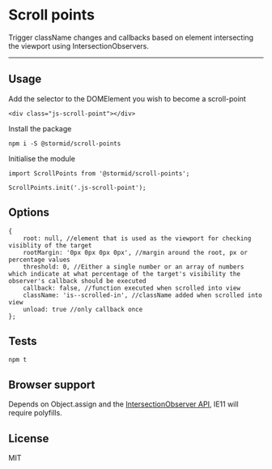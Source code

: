 
# Scroll points

Trigger className changes and callbacks based on element intersecting the viewport using IntersectionObservers. 

---

## Usage
Add the selector to the DOMElement you wish to become a scroll-point
```
<div class="js-scroll-point"></div>
```

Install the package
```
npm i -S @stormid/scroll-points
```

Initialise the module
```
import ScrollPoints from '@stormid/scroll-points';

ScrollPoints.init('.js-scroll-point');
```

## Options
```
{
	root: null, //element that is used as the viewport for checking visiblity of the target
	rootMargin: '0px 0px 0px 0px', //margin around the root, px or percentage values
	threshold: 0, //Either a single number or an array of numbers which indicate at what percentage of the target's visibility the observer's callback should be executed
	callback: false, //function executed when scrolled into view
	className: 'is--scrolled-in', //className added when scrolled into view
	unload: true //only callback once
};
```

## Tests
```
npm t
```

## Browser support
Depends on Object.assign and the [IntersectionObserver API](https://caniuse.com/#feat=intersectionobserver), IE11 will require polyfills.

## License
MIT
